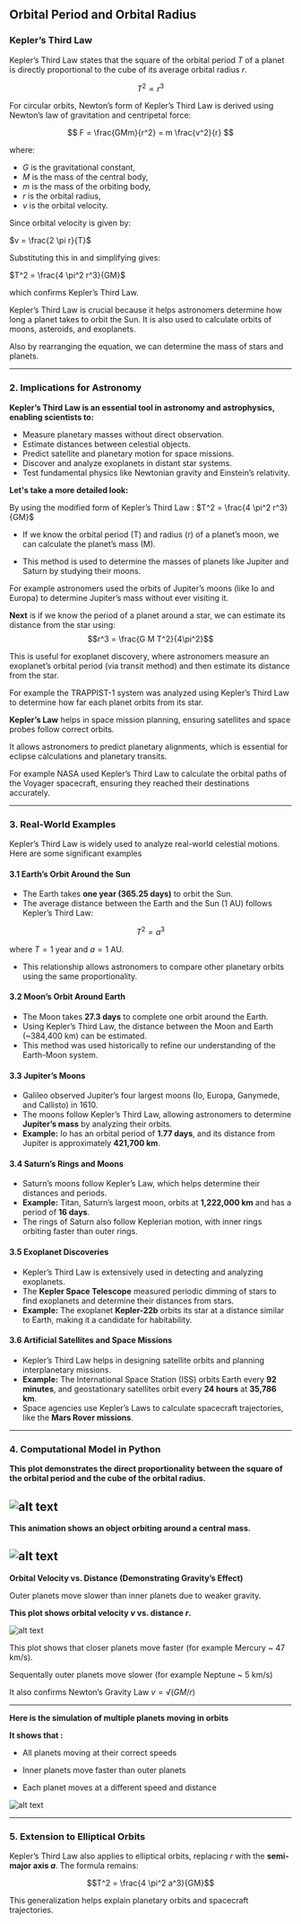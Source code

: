 ## Orbital Period and Orbital Radius

### Kepler’s Third Law
Kepler’s Third Law states that the square of the orbital period $T$ of a planet is directly proportional to the cube of its average orbital radius $r$.

$$ T^2 \propto r^3 $$

For circular orbits, Newton’s form of Kepler’s Third Law is derived using Newton’s law of gravitation and centripetal force:

$$ F = \frac{GMm}{r^2} = m \frac{v^2}{r} $$

where:
- $G$ is the gravitational constant,
- $M$ is the mass of the central body,
- $m$ is the mass of the orbiting body,
- $r$ is the orbital radius,
- $v$ is the orbital velocity.

Since orbital velocity is given by:

$v = \frac{2 \pi r}{T}$

Substituting this in and simplifying gives:

$T^2 = \frac{4 \pi^2 r^3}{GM}$

which confirms Kepler’s Third Law.

Kepler’s Third Law is crucial because it helps astronomers determine how long a planet takes to orbit the Sun. It is also used to calculate orbits of moons, asteroids, and exoplanets.

Also by rearranging the equation, we can determine the mass of stars and planets.

---

### 2. Implications for Astronomy
**Kepler’s Third Law is an essential tool in astronomy and astrophysics, enabling scientists to:**

- Measure planetary masses without direct observation.
- Estimate distances between celestial objects.
- Predict satellite and planetary motion for space missions.
- Discover and analyze exoplanets in distant star systems.
- Test fundamental physics like Newtonian gravity and Einstein’s relativity.

**Let's take a more detailed look:**

By using the modified form of Kepler’s Third Law : $T^2 = \frac{4 \pi^2 r^3}{GM}$

- If we know the orbital period (T) and radius (r) of a planet’s moon, we can calculate the planet’s mass (M).

- This method is used to determine the masses of planets like Jupiter and Saturn by studying their moons.

For example astronomers used the orbits of Jupiter’s moons (like Io and Europa) to determine Jupiter’s mass without ever visiting it.

**Next** is if we know the period of a planet around a star, we can estimate its distance from the star using: $$r^3 = \frac{G M T^2}{4\pi^2}$$

This is useful for exoplanet discovery, where astronomers measure an exoplanet’s orbital period (via transit method) and then estimate its distance from the star.

For example the TRAPPIST-1 system was analyzed using Kepler’s Third Law to determine how far each planet orbits from its star.

**Kepler’s Law** helps in space mission planning, ensuring satellites and space probes follow correct orbits.

It allows astronomers to predict planetary alignments, which is essential for eclipse calculations and planetary transits.

For example NASA used Kepler’s Third Law to calculate the orbital paths of the Voyager spacecraft, ensuring they reached their destinations accurately.

---

### 3. Real-World Examples
Kepler’s Third Law is widely used to analyze real-world celestial motions. Here are some significant examples

#### **3.1 Earth’s Orbit Around the Sun**
- The Earth takes **one year (365.25 days)** to orbit the Sun.
- The average distance between the Earth and the Sun (1 AU) follows Kepler’s Third Law:

$$ T^2 = a^3 $$

where $T = 1$ year and $a = 1$ AU.
- This relationship allows astronomers to compare other planetary orbits using the same proportionality.

#### **3.2 Moon’s Orbit Around Earth**
- The Moon takes **27.3 days** to complete one orbit around the Earth.
- Using Kepler’s Third Law, the distance between the Moon and Earth (~384,400 km) can be estimated.
- This method was used historically to refine our understanding of the Earth-Moon system.

#### **3.3 Jupiter’s Moons**
- Galileo observed Jupiter’s four largest moons (Io, Europa, Ganymede, and Callisto) in 1610.
- The moons follow Kepler’s Third Law, allowing astronomers to determine **Jupiter’s mass** by analyzing their orbits.
- **Example:** Io has an orbital period of **1.77 days**, and its distance from Jupiter is approximately **421,700 km**.

#### **3.4 Saturn’s Rings and Moons**
- Saturn’s moons follow Kepler’s Law, which helps determine their distances and periods.
- **Example:** Titan, Saturn’s largest moon, orbits at **1,222,000 km** and has a period of **16 days**.
- The rings of Saturn also follow Keplerian motion, with inner rings orbiting faster than outer rings.

#### **3.5 Exoplanet Discoveries**
- Kepler’s Third Law is extensively used in detecting and analyzing exoplanets.
- The **Kepler Space Telescope** measured periodic dimming of stars to find exoplanets and determine their distances from stars.
- **Example:** The exoplanet **Kepler-22b** orbits its star at a distance similar to Earth, making it a candidate for habitability.

#### **3.6 Artificial Satellites and Space Missions**
- Kepler’s Third Law helps in designing satellite orbits and planning interplanetary missions.
- **Example:** The International Space Station (ISS) orbits Earth every **92 minutes**, and geostationary satellites orbit every **24 hours** at **35,786 km**.
- Space agencies use Kepler’s Laws to calculate spacecraft trajectories, like the **Mars Rover missions**.

---

### 4. Computational Model in Python
**This plot demonstrates the direct proportionality between the square of the orbital period and the cube of the orbital radius.**

![alt text](image.png)
---
**This animation shows an object orbiting around a central mass.**

![alt text](orbit.gif)
---
**Orbital Velocity vs. Distance (Demonstrating Gravity’s Effect)**

Outer planets move slower than inner planets due to weaker gravity.

**This plot shows orbital velocity $v$ vs. distance $r$.**

![alt text](image-1.png)

This plot shows that closer planets move faster (for example Mercury ~ 47 km/s).

Sequentally outer planets move slower (for example Neptune ~ 5 km/s)

It also confirms Newton’s Gravity Law $v = √(GM/r)$

---

**Here is the simulation of multiple planets moving in orbits**

**It shows that :**
- All planets moving at their correct speeds

- Inner planets move faster than outer planets

- Each planet moves at a different speed and distance

![alt text](<orbit (1).gif>)


---

### 5. Extension to Elliptical Orbits
Kepler’s Third Law also applies to elliptical orbits, replacing $r$ with the **semi-major axis $a$**. The formula remains:

$$T^2 = \frac{4 \pi^2 a^3}{GM}$$

This generalization helps explain planetary orbits and spacecraft trajectories.
